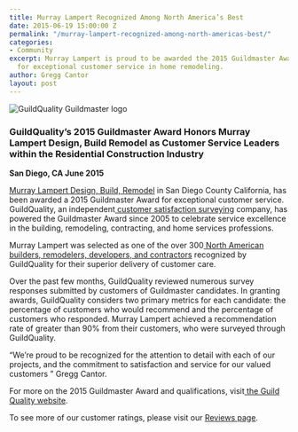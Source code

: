 ```yaml
---
title: Murray Lampert Recognized Among North America’s Best
date: 2015-06-19 15:00:00 Z
permalink: "/murray-lampert-recognized-among-north-americas-best/"
categories:
- Community
excerpt: Murray Lampert is proud to be awarded the 2015 Guildmaster Award from GuildQuality
  for exceptional customer service in home remodeling.
author: Gregg Cantor
layout: post
---
```


![GuildQuality Guildmaster logo](https://s3.amazonaws.com/gq-wp/corp/wp-content/uploads/2014/05/19140018/Guildmaster_300px.png "GuildQuality Guildmaster Award")

### GuildQuality’s 2015 Guildmaster Award Honors Murray Lampert Design, Build Remodel as Customer Service Leaders within the Residential Construction Industry

**San Diego, CA June 2015**

[Murray Lampert Design, Build, Remodel](/) in San Diego County California, has been awarded a 2015 Guildmaster Award for exceptional customer service. GuildQuality, an independent<a href="http://www.guildquality.com/"> customer satisfaction surveying</a> company, has powered the Guildmaster Award since 2005 to celebrate service excellence in the building, remodeling, contracting, and home services professions.

Murray Lampert was selected as one of the over 300<a href="http://www.guildquality.com/guildmaster/"> North American builders, remodelers, developers, and contractors</a> recognized by GuildQuality for their superior delivery of customer care.

Over the past few months, GuildQuality reviewed numerous survey responses submitted by customers of Guildmaster candidates. In granting awards, GuildQuality considers two primary metrics for each candidate: the percentage of customers who would recommend and the percentage of customers who responded. Murray Lampert achieved a recommendation rate of greater than 90% from their customers, who were surveyed through GuildQuality.

“We’re proud to be recognized for the attention to detail with each of our projects, and the commitment to satisfaction and service for our valued customers ” Gregg Cantor.

For more on the 2015 Guildmaster Award and qualifications, visit<a href="http://www.guildquality.com/guildmaster/"> the Guild Quality website</a>.

To see more of our customer ratings, please visit our <a href="http://murraylampert.com/reviews/">Reviews page</a>.
<b> </b>
